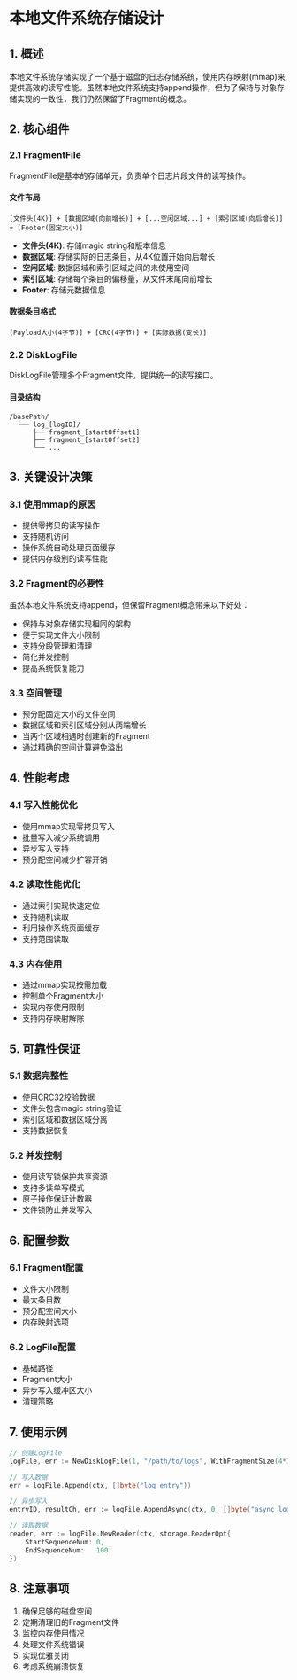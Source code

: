 # 本地文件系统存储设计

## 1. 概述

本地文件系统存储实现了一个基于磁盘的日志存储系统，使用内存映射(mmap)来提供高效的读写性能。虽然本地文件系统支持append操作，但为了保持与对象存储实现的一致性，我们仍然保留了Fragment的概念。

## 2. 核心组件

### 2.1 FragmentFile

FragmentFile是基本的存储单元，负责单个日志片段文件的读写操作。

#### 文件布局
```
[文件头(4K)] + [数据区域(向前增长)] + [...空闲区域...] + [索引区域(向后增长)] + [Footer(固定大小)]
```

- **文件头(4K)**: 存储magic string和版本信息
- **数据区域**: 存储实际的日志条目，从4K位置开始向后增长
- **空闲区域**: 数据区域和索引区域之间的未使用空间
- **索引区域**: 存储每个条目的偏移量，从文件末尾向前增长
- **Footer**: 存储元数据信息

#### 数据条目格式
```
[Payload大小(4字节)] + [CRC(4字节)] + [实际数据(变长)]
```

### 2.2 DiskLogFile

DiskLogFile管理多个Fragment文件，提供统一的读写接口。

#### 目录结构
```
/basePath/
  └── log_[logID]/
      ├── fragment_[startOffset1]
      ├── fragment_[startOffset2]
      └── ...
```

## 3. 关键设计决策

### 3.1 使用mmap的原因
- 提供零拷贝的读写操作
- 支持随机访问
- 操作系统自动处理页面缓存
- 提供内存级别的读写性能

### 3.2 Fragment的必要性
虽然本地文件系统支持append，但保留Fragment概念带来以下好处：
- 保持与对象存储实现相同的架构
- 便于实现文件大小限制
- 支持分段管理和清理
- 简化并发控制
- 提高系统恢复能力

### 3.3 空间管理
- 预分配固定大小的文件空间
- 数据区域和索引区域分别从两端增长
- 当两个区域相遇时创建新的Fragment
- 通过精确的空间计算避免溢出

## 4. 性能考虑

### 4.1 写入性能优化
- 使用mmap实现零拷贝写入
- 批量写入减少系统调用
- 异步写入支持
- 预分配空间减少扩容开销

### 4.2 读取性能优化
- 通过索引实现快速定位
- 支持随机读取
- 利用操作系统页面缓存
- 支持范围读取

### 4.3 内存使用
- 通过mmap实现按需加载
- 控制单个Fragment大小
- 实现内存使用限制
- 支持内存映射解除

## 5. 可靠性保证

### 5.1 数据完整性
- 使用CRC32校验数据
- 文件头包含magic string验证
- 索引区域和数据区域分离
- 支持数据恢复

### 5.2 并发控制
- 使用读写锁保护共享资源
- 支持多读单写模式
- 原子操作保证计数器
- 文件锁防止并发写入

## 6. 配置参数

### 6.1 Fragment配置
- 文件大小限制
- 最大条目数
- 预分配空间大小
- 内存映射选项

### 6.2 LogFile配置
- 基础路径
- Fragment大小
- 异步写入缓冲区大小
- 清理策略

## 7. 使用示例

```go
// 创建LogFile
logFile, err := NewDiskLogFile(1, "/path/to/logs", WithFragmentSize(4*1024*1024))

// 写入数据
err = logFile.Append(ctx, []byte("log entry"))

// 异步写入
entryID, resultCh, err := logFile.AppendAsync(ctx, 0, []byte("async log entry"))

// 读取数据
reader, err := logFile.NewReader(ctx, storage.ReaderOpt{
    StartSequenceNum: 0,
    EndSequenceNum:   100,
})
```

## 8. 注意事项

1. 确保足够的磁盘空间
2. 定期清理旧的Fragment文件
3. 监控内存使用情况
4. 处理文件系统错误
5. 实现优雅关闭
6. 考虑系统崩溃恢复
